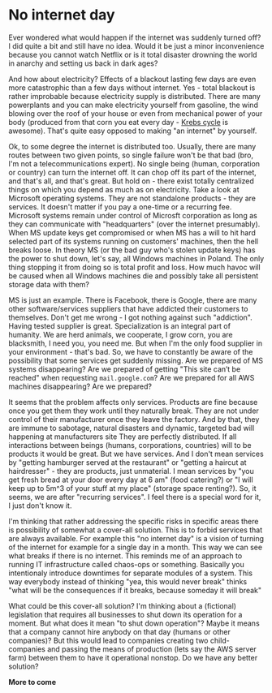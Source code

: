 No internet day
===============

Ever wondered what would happen if the internet was suddenly turned off? I did quite a bit and still have no idea. Would it be just a minor inconvenience because you cannot watch Netflix or is it total disaster drowning the world in anarchy and setting us back in dark ages?

And how about electricity? Effects of a blackout lasting few days are even more catastrophic than a few days without internet. Yes - total blackout is rather improbable because electricity supply is distributed. There are many powerplants and you can make electricity yourself from gasoline, the wind blowing over the roof of your house or even from mechanical power of your body (produced from that corn you eat every day - [Krebs cycle](https://en.wikipedia.org/wiki/Citric_acid_cycle) is awesome). That's quite easy opposed to making "an internet" by yourself.

Ok, to some degree the internet is distributed too. Usually, there are many routes between two given points, so single failure won't be that bad (bro, I'm not a telecommunications expert). No single being (human, corporation or country) can turn the internet off. It can chop off its part of the internet, and that's all, and that's great. But hold on - there exist totally centralized things on which you depend as much as on electricity. Take a look at Microsoft operating systems. They are not standalone products - they are services. It doesn't matter if you pay a one-time or a recurring fee. Microsoft systems remain under control of Microsft corporation as long as they can communicate with "headquarters" (over the internet presumably). When MS update keys get compromised or when MS has a will to hit hard selected part of its systems running on customers' machines, then the hell breaks loose. In theory MS (or the bad guy who's stolen update keys) has the power to shut down, let's say, all Windows machines in Poland. The only thing stopping it from doing so is total profit and loss. How much havoc will be caused when all Windows machines die and possibly take all persistent storage data with them?

MS is just an example. There is Facebook, there is Google, there are many other software/services suppliers that have addicted their customers to themselves. Don't get me wrong - I got nothing against such "addiction". Having tested supplier is great. Specialization is an integral part of humanity. We are herd animals, we cooperate, I grow corn, you are blacksmith, I need you, you need me. But when I'm the only food supplier in your environment - that's bad. So, we have to constantly be aware of the possibility that some services get suddenly missing. Are we prepared of MS systems disappearing? Are we prepared of getting "This site can’t be reached" when requesting `mail.google.com`? Are we prepared for all AWS machines disappearing? Are we prepared?

It seems that the problem affects only services. Products are fine because once you get them they work until they naturally break. They are not under control of their manufacturer once they leave the factory. And by that, they are immune to sabotage, natural disasters and dynamic, targeted bad will happening at manufacturers site They are perfectly distributed. If all interactions between beings (humans, corporations, countries) will to be products it would be great. But we have services. And I don't mean services by "getting hamburger served at the restaurant" or "getting a haircut at hairdresser" - they are products, just unmaterial. I mean services by "you get fresh bread at your door every day at 6 am" (food catering?) or "I will keep up to 5m^3 of your stuff at my place" (storage space renting?). So, it seems, we are after "recurring services". I feel there is a special word for it, I just don't know it.

I'm thinking that rather addressing the specific risks in specific areas there is possibility of somewhat a cover-all solution. This is to forbid services that are always available. For example this "no internet day" is a vision of turning of the internet for example for a single day in a month. This way we can see what breaks if there is no internet. This reminds me of an approach to running IT infrastructure called chaos-ops or something. Basically you intentionaly introduce downtimes for separate modules of a system. This way everybody instead of thinking "yea, this would never break" thinks "what will be the consequences if it breaks, because someday it will break"

What could be this cover-all solution? I'm thinking about a (fictional) legislation that requires all businesses to shut down its operation for a moment. But what does it mean "to shut down operation"? Maybe it means that a company cannot hire anybody on that day (humans or other companies)? But this would lead to companies creating two child-companies and passing the means of production (lets say the AWS server farm) between them to have it operational nonstop. Do we have any better solution?

**More to come**
